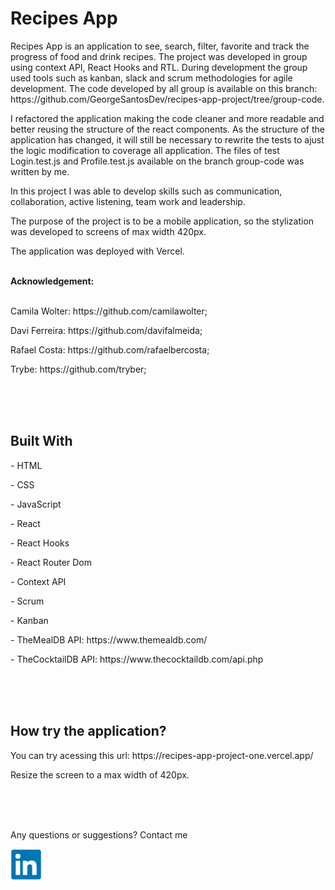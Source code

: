 <h1>Recipes App</h1>

<p>
    Recipes App is an application to see, search, filter, favorite and track the progress of food and drink recipes. The project was developed
    in group using context API, React Hooks and RTL. During development the group used tools such as kanban, slack and scrum methodologies for agile 
    development. The code developed by all group is available on this branch: https://github.com/GeorgeSantosDev/recipes-app-project/tree/group-code. 
</p>

<p>
    I refactored the application making the code cleaner and more readable and better reusing the structure of the react components. As the structure of 
    the application has changed, it will still be necessary to rewrite the tests to ajust the logic modification to coverage all application.  The files 
    of test Login.test.js and Profile.test.js available on the branch group-code was written by me.
</p>

<p>
    In this project I was able to develop skills such as communication, collaboration, active listening, team work and leadership. 
</p>

<p>
    The purpose of the project is to be a mobile application, so the stylization was developed to screens of max width 420px.   
</p>
    
<p>
   The application was deployed with Vercel.
</p>
<br />
<strong>Acknowledgement: </strong>
<br /><br />
<p> Camila Wolter: https://github.com/camilawolter; </p>
<p> Davi Ferreira: https://github.com/davifalmeida; </p>
<p> Rafael Costa: https://github.com/rafaelbercosta; </p>
<p> Trybe:  https://github.com/tryber; </p>

<br />
<br />
<br /> 

<h2>
 Built With
</h2>

<p> - HTML </p>
<p> - CSS </p>
<p> - JavaScript </p>
<p> - React </p>
<p> - React Hooks </p>
<p> - React Router Dom </p>
<p> - Context API </p>
<p> - Scrum </p>
<p> - Kanban </p>
<p> - TheMealDB API: https://www.themealdb.com/ </p>
<p> - TheCocktailDB API: https://www.thecocktaildb.com/api.php </p>

<br />
<br />
<br /> 

<h2>
  How try the application?
</h2>

<p> You can try acessing this url: https://recipes-app-project-one.vercel.app/</p>
<p>
  Resize the screen to a max width of 420px.
</p>

<br />
<br />
<br /> 

<p> Any questions or suggestions? Contact me </p>

<a href="https://www.linkedin.com/in/george-santos-dev" rel="nofollow">
  <img
    height="50px"
    width="50px"
    src="https://raw.githubusercontent.com/devicons/devicon/1119b9f84c0290e0f0b38982099a2bd027a48bf1/icons/linkedin/linkedin-original.svg"
    alt="LinkedIn"
  />   
</a>
